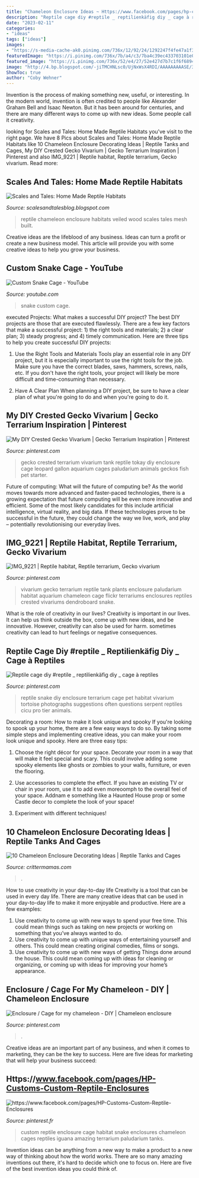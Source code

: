 ```yaml
---
title: "Chameleon Enclosure Ideas ~ Https://www.facebook.com/pages/hp-customs-custom-reptile-enclosures"
description: "Reptile cage diy #reptile _ reptilienkäfig diy _ cage à reptiles"
date: "2023-02-11"
categories:
- "ideas"
tags: ["ideas"]
images:
- "https://s-media-cache-ak0.pinimg.com/736x/12/92/24/1292247f4fe47a1f37e41e3dd5b99ae9--gecko-vivarium-gecko-terrarium.jpg"
featuredImage: "https://i.pinimg.com/736x/7b/a4/c3/7ba4c39ec433703101e00eadf7a6f3c7.jpg"
featured_image: "https://i.pinimg.com/736x/52/e4/27/52e427d7b7c1f6f6894e57ac06292fea.jpg"
image: "http://4.bp.blogspot.com/-jiTMCHNLsc0/UjNxWsX4RDI/AAAAAAAAASE/31rVq_yE-fs/s1600/photo-7.JPG"
ShowToc: true
author: "Coby Wehner"
---
```



Invention is the process of making something new, useful, or interesting. In the modern world, invention is often credited to people like Alexander Graham Bell and Isaac Newton. But it has been around for centuries, and there are many different ways to come up with new ideas. Some people call it creativity.

	

		
looking for Scales and Tales: Home Made Reptile Habitats you've visit to the right page. We have 8 Pics about Scales and Tales: Home Made Reptile Habitats like 10 Chameleon Enclosure Decorating Ideas | Reptile Tanks and Cages, My DIY Crested Gecko Vivarium | Gecko Terrarium Inspiration | Pinterest and also IMG_9221 | Reptile habitat, Reptile terrarium, Gecko vivarium. Read more:
		
    
## Scales And Tales: Home Made Reptile Habitats

<img loading=lazy src="http://4.bp.blogspot.com/-jiTMCHNLsc0/UjNxWsX4RDI/AAAAAAAAASE/31rVq_yE-fs/s1600/photo-7.JPG" onerror="this.onerror=null;this.src='https://tse1.mm.bing.net/th?id=OIP.PJTasyoWO1exTbjRsFBeLgHaJ6&amp;pid=15.1';" alt="Scales and Tales: Home Made Reptile Habitats">

_Source: scalesandtalesblog.blogspot.com_

>reptile chameleon enclosure habitats veiled wood scales tales mesh built. 

	

Creative ideas are the lifeblood of any business. Ideas can turn a profit or create a new business model. This article will provide you with some creative ideas to help you grow your business.

    
## Custom Snake Cage - YouTube

<img loading=lazy src="https://i.ytimg.com/vi/NBCilDwyPNI/hqdefault.jpg" onerror="this.onerror=null;this.src='https://tse2.mm.bing.net/th?id=OIP.OrmPTDTZPq1U3iqHQQ-GWAHaFj&amp;pid=15.1';" alt="Custom Snake Cage - YouTube">

_Source: youtube.com_

>snake custom cage. 

	

executed Projects: What makes a successful DIY project?
The best DIY projects are those that are executed flawlessly. There are a few key factors that make a successful project: 1) the right tools and materials; 2) a clear plan; 3) steady progress; and 4) timely communication. Here are three tips to help you create successful DIY projects:
1. Use the Right Tools and Materials
Tools play an essential role in any DIY project, but it is especially important to use the right tools for the job. Make sure you have the correct blades, saws, hammers, screws, nails, etc. If you don't have the right tools, your project will likely be more difficult and time-consuming than necessary.

2. Have A Clear Plan
When planning a DIY project, be sure to have a clear plan of what you're going to do and when you're going to do it.

    
## My DIY Crested Gecko Vivarium | Gecko Terrarium Inspiration | Pinterest

<img loading=lazy src="https://s-media-cache-ak0.pinimg.com/736x/12/92/24/1292247f4fe47a1f37e41e3dd5b99ae9--gecko-vivarium-gecko-terrarium.jpg" onerror="this.onerror=null;this.src='https://tse2.mm.bing.net/th?id=OIP.n6OSTT5JXmXr16RCiUl0tAHaMY&amp;pid=15.1';" alt="My DIY Crested Gecko Vivarium | Gecko Terrarium Inspiration | Pinterest">

_Source: pinterest.com_

>gecko crested terrarium vivarium tank reptile tokay diy enclosure cage leopard gallon aquarium cages paludarium animals geckos fish pet starter. 

	

Future of computing: What will the future of computing be?
As the world moves towards more advanced and faster-paced technologies, there is a growing expectation that future computing will be even more innovative and efficient. Some of the most likely candidates for this include artificial intelligence, virtual reality, and big data. If these technologies prove to be successful in the future, they could change the way we live, work, and play – potentially revolutionising our everyday lives.

    
## IMG_9221 | Reptile Habitat, Reptile Terrarium, Gecko Vivarium

<img loading=lazy src="https://i.pinimg.com/originals/7d/b6/82/7db682e748755996ddcd9708401bbee6.jpg" onerror="this.onerror=null;this.src='https://tse4.mm.bing.net/th?id=OIP.EMvpP9BeQWTAuW-UtHr7WQHaJ4&amp;pid=15.1';" alt="IMG_9221 | Reptile habitat, Reptile terrarium, Gecko vivarium">

_Source: pinterest.com_

>vivarium gecko terrarium reptile tank plants enclosure paludarium habitat aquarium chameleon cage flickr terrariums enclosures reptiles crested vivariums dendroboard snake. 

	

What is the role of creativity in our lives?
Creativity is important in our lives. It can help us think outside the box, come up with new ideas, and be innovative. However, creativity can also be used for harm. sometimes creativity can lead to hurt feelings or negative consequences.

    
## Reptile Cage Diy #reptile _ Reptilienkäfig Diy _ Cage à Reptiles

<img loading=lazy src="https://i.pinimg.com/736x/52/e4/27/52e427d7b7c1f6f6894e57ac06292fea.jpg" onerror="this.onerror=null;this.src='https://tse4.mm.bing.net/th?id=OIP.32YsZf0VQX053afFMrKWhgHaM1&amp;pid=15.1';" alt="Reptile cage diy #reptile _ reptilienkäfig diy _ cage à reptiles">

_Source: pinterest.com_

>reptile snake diy enclosure terrarium cage pet habitat vivarium tortoise photographs suggestions often questions serpent reptiles cicu pro tier animals. 

	

Decorating a room: How to make it look unique and spooky
If you're looking to spook up your home, there are a few easy ways to do so. By taking some simple steps and implementing creative ideas, you can make your room look unique and spooky. Here are three easy tips:
1. Choose the right décor for your space. Decorate your room in a way that will make it feel special and scary. This could involve adding some spooky elements like ghosts or zombies to your walls, furniture, or even the flooring.

2. Use accessories to complete the effect. If you have an existing TV or chair in your room, use it to add even moreoomph to the overall feel of your space. Addnam e something like a Haunted House prop or some Castle decor to complete the look of your space!

3. Experiment with different techniques!

    
## 10 Chameleon Enclosure Decorating Ideas | Reptile Tanks And Cages

<img loading=lazy src="https://www.crittermamas.com/wp-content/uploads/2020/07/chameleon-226287_1920.jpg" onerror="this.onerror=null;this.src='https://tse4.mm.bing.net/th?id=OIP.DYWyLI0VYz54ew1CNe2_gAHaE6&amp;pid=15.1';" alt="10 Chameleon Enclosure Decorating Ideas | Reptile Tanks and Cages">

_Source: crittermamas.com_

>. 

	

How to use creativity in your day-to-day life
Creativity is a tool that can be used in every day life. There are many creative ideas that can be used in your day-to-day life to make it more enjoyable and productive. Here are a few examples: 
1. Use creativity to come up with new ways to spend your free time. This could mean things such as taking on new projects or working on something that you’ve always wanted to do. 
2. Use creativity to come up with unique ways of entertaining yourself and others. This could mean creating original comedies, films or songs. 
3. Use creativity to come up with new ways of getting Things done around the house. This could mean coming up with ideas for cleaning or organizing, or coming up with ideas for improving your home’s appearance.

    
## Enclosure / Cage For My Chameleon - DIY | Chameleon Enclosure

<img loading=lazy src="https://i.pinimg.com/736x/7b/a4/c3/7ba4c39ec433703101e00eadf7a6f3c7.jpg" onerror="this.onerror=null;this.src='https://tse2.mm.bing.net/th?id=OIP.UWpwXQkSrOvazq8x67x2nQHaJ4&amp;pid=15.1';" alt="Enclosure / Cage for my chameleon - DIY | Chameleon enclosure">

_Source: pinterest.com_

>. 

	

Creative ideas are an important part of any business, and when it comes to marketing, they can be the key to success. Here are five ideas for marketing that will help your business succeed: 

    
## Https://www.facebook.com/pages/HP-Customs-Custom-Reptile-Enclosures

<img loading=lazy src="https://i.pinimg.com/originals/a7/7f/ff/a77fff549bd1f4c154ed119de23ad791.jpg" onerror="this.onerror=null;this.src='https://tse1.mm.bing.net/th?id=OIP.96_x3wggEyOioOGUiGt_mQHaJ6&amp;pid=15.1';" alt="https://www.facebook.com/pages/HP-Customs-Custom-Reptile-Enclosures">

_Source: pinterest.fr_

>custom reptile enclosure cage habitat snake enclosures chameleon cages reptiles iguana amazing terrarium paludarium tanks. 

	

Invention ideas can be anything from a new way to make a product to a new way of thinking about how the world works. There are so many amazing inventions out there, it's hard to decide which one to focus on. Here are five of the best invention ideas you could think of.

